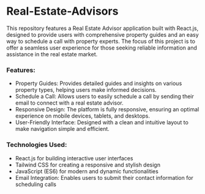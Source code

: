 # Real-Estate-Advisors
This repository features a Real Estate Advisor application built with React.js, designed to provide users with comprehensive property guides and an easy way to schedule a call with property experts. The focus of this project is to offer a seamless user experience for those seeking reliable information and assistance in the real estate market.
### Features:
* Property Guides: Provides detailed guides and insights on various property types, helping users make informed decisions.
* Schedule a Call: Allows users to easily schedule a call by sending their email to connect with a real estate advisor.
* Responsive Design: The platform is fully responsive, ensuring an optimal experience on mobile devices, tablets, and desktops.
* User-Friendly Interface: Designed with a clean and intuitive layout to make navigation simple and efficient.
### Technologies Used:
* React.js for building interactive user interfaces
* Tailwind CSS for creating a responsive and stylish design
* JavaScript (ES6) for modern and dynamic functionalities
* Email Integration: Enables users to submit their contact information for scheduling calls
